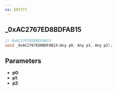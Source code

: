 ```yaml
---
ns: ENTITY
---
```

## _0xAC2767ED8BDFAB15

```c
// 0xAC2767ED8BDFAB15
void _0xAC2767ED8BDFAB15(Any p0, Any p1, Any p2);
```

## Parameters
* **p0**:
* **p1**:
* **p2**:
